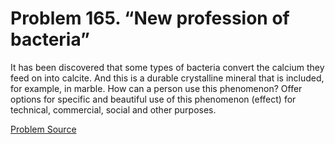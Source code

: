 # Problem 165. “New profession of bacteria”

It has been discovered that some types of bacteria convert the calcium they feed on into calcite. And this is a durable crystalline mineral that is included, for example, in marble. How can a person use this phenomenon? Offer options for specific and beautiful use of this phenomenon (effect) for technical, commercial, social and other purposes.

[Problem Source](https://www.trizland.ru/tasks/1544/)